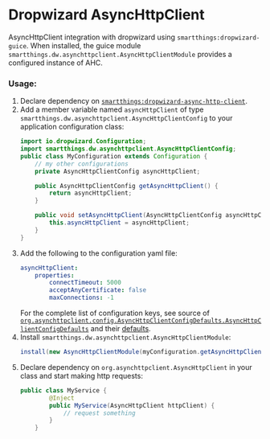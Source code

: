 Dropwizard AsyncHttpClient
==========================
AsyncHttpClient integration with dropwizard using `smartthings:dropwizard-guice`.
When installed, the guice module `smartthings.dw.asynchttpclient.AsyncHttpClientModule` provides a configured instance of AHC.

### Usage:
1. Declare dependency on [`smartthings:dropwizard-async-http-client`](https://bintray.com/smartthingsoss/maven/smartthings.dropwizard-async-http-client).
2. Add a member variable named `asyncHttpClient` of type `smartthings.dw.asynchttpclient.AsyncHttpClientConfig` to your application configuration class:
    ```java
    import io.dropwizard.Configuration;
    import smartthings.dw.asynchttpclient.AsyncHttpClientConfig;
    public class MyConfiguration extends Configuration {
        // my other configurations
        private AsyncHttpClientConfig asyncHttpClient;

        public AsyncHttpClientConfig getAsyncHttpClient() {
            return asyncHttpClient;
        }

        public void setAsyncHttpClient(AsyncHttpClientConfig asyncHttpClient) {
            this.asyncHttpClient = asyncHttpClient;
        }
    }
    ```
3. Add the following to the configuration yaml file:
    ```yaml
    asyncHttpClient:
        properties:
            connectTimeout: 5000
            acceptAnyCertificate: false
            maxConnections: -1
    ```
    For the complete list of configuration keys, see source of [`org.asynchttpclient.config.AsyncHttpClientConfigDefaults.AsyncHttpClientConfigDefaults`](https://github.com/AsyncHttpClient/async-http-client/blob/master/client/src/main/java/org/asynchttpclient/config/AsyncHttpClientConfigDefaults.java) and their [defaults](https://github.com/AsyncHttpClient/async-http-client/blob/master/client/src/main/resources/ahc-default.properties).
4. Install `smartthings.dw.asynchttpclient.AsyncHttpClientModule`:
    ```java
    install(new AsyncHttpClientModule(myConfiguration.getAsyncHttpClient()));
    ```
5. Declare dependency on `org.asynchttpclient.AsyncHttpClient` in your class and start making http requests:
    ```java
    public class MyService {
            @Inject
            public MyService(AsyncHttpClient httpClient) {
                // request something
            }
        }
    ```
